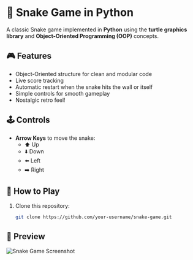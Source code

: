 # 🐍 Snake Game in Python  

A classic Snake game implemented in **Python** using the **turtle graphics library** and **Object-Oriented Programming (OOP)** concepts.  

## 🎮 Features  
- Object-Oriented structure for clean and modular code  
- Live score tracking  
- Automatic restart when the snake hits the wall or itself  
- Simple controls for smooth gameplay  
- Nostalgic retro feel!  

## 🕹️ Controls  
- **Arrow Keys** to move the snake:  
  - ⬆️ Up  
  - ⬇️ Down  
  - ⬅️ Left  
  - ➡️ Right  

## 🚀 How to Play  
1. Clone this repository:  
   ```bash
   git clone https://github.com/your-username/snake-game.git

## 📸 Preview  

![Snake Game Screenshot](assets/screenshot.png)
